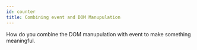 ```yaml
---
id: counter
title: Combining event and DOM Manupulation
---
```


How do you combine the DOM manupulation with event to make something meaningful.
